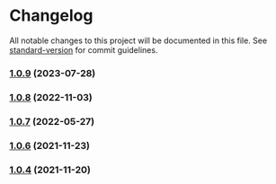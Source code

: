 # Changelog

All notable changes to this project will be documented in this file. See [standard-version](https://github.com/conventional-changelog/standard-version) for commit guidelines.

### [1.0.9](https://github.com/Koatty/koatty_views/compare/v1.0.8...v1.0.9) (2023-07-28)

### [1.0.8](https://github.com/Koatty/koatty_views/compare/v1.0.7...v1.0.8) (2022-11-03)

### [1.0.7](https://github.com/Koatty/koatty_views/compare/v1.0.6...v1.0.7) (2022-05-27)

### [1.0.6](https://github.com/Koatty/koatty_views/compare/v1.0.4...v1.0.6) (2021-11-23)

### [1.0.4](https://github.com/Koatty/koatty_views/compare/v1.0.2...v1.0.4) (2021-11-20)
